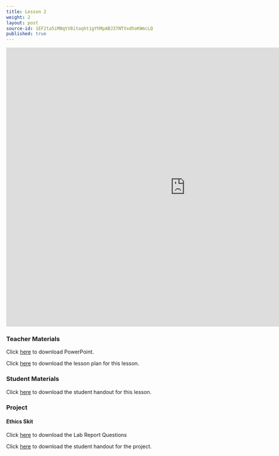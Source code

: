 ```yaml
---
title: Lesson 2
weight: 2
layout: post
source-id: 1EF2ta5iMNqtV8itaqht1gYhMpABJ37NTVxdhoKWmcLQ
published: true
---
```

<iframe src="https://docs.google.com/presentation/d/e/2PACX-1vS9OrcIuWqbTcYogq_R2vXAeso2mdresCkQN8GurkwRKYx9udWiC5I3JO9y5SxGJWlp2-oxfZk9gEnZ/embed?start=false&loop=false&delayms=3000" frameborder="0" width="960" height="749" allowfullscreen="true" mozallowfullscreen="true" webkitallowfullscreen="true"></iframe>

### Teacher Materials 

Click <a href="https://docs.google.com/presentation/d/1y4Q6X1tdN5RD3ATb1Peier_8F93HQGqLKZ0BwwdpvqI/edit?usp=sharing" target="_blank">here</a> to download PowerPoint.

Click <a href="./TeacherNotes-CigaretteExample.pdf" download>here</a> to download the lesson plan for this lesson.

### Student Materials

Click <a href="https://docs.google.com/document/d/1uBMVggbORtnC_iMVDAiBAYh2zP19rHVQwVRLbNLPCro/edit?usp=sharing" target="_blank">here</a> to download the student handout for this lesson.

### Project

#### Ethics Skit 

Click <a href="https://docs.google.com/document/d/13V92Nhzyk-srTYI3MpEAx9gx_HfwlHGiZ5luO2wcv6k/edit?usp=sharing" target="_blank">here</a> to download the Lab Report Questions

Click  <a href="https://docs.google.com/document/d/1lRMeR3TRfSWb0qBGzZp7qpobwtZM0GWQijs03INQ4mw/edit?usp=sharing" target="_blank">here</a> to download the student handout for the project.
